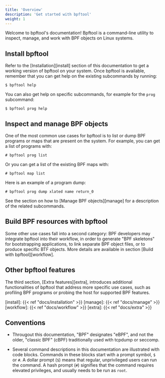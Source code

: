 ```yaml
---
title: 'Overview'
description: 'Get started with bpftool'
weight: 1
---
```


Welcome to bpftool's documentation! Bpftool is a command-line utility to
inspect, manage, and work with BPF objects on Linux systems.

## Install bpftool

Refer to the [Installation][install] section of this documentation to get a
working version of bpftool on your system. Once bpftool is available, remember
that you can get help on the existing subcommands by running:

```console
$ bpftool help
```

You can also get help on specific subcommands, for example for the `prog` subcommand:

```console
$ bpftool prog help
```

## Inspect and manage BPF objects

One of the most common use cases for bpftool is to list or dump BPF programs or
maps that are present on the system. For example, you can get a list of
programs with:

```console
# bpftool prog list
```

Or you can get a list of the existing BPF maps with:

```console
# bpftool map list
```

Here is an example of a program dump:

```console
# bpftool prog dump xlated name return_0
```

See the section on how to [Manage BPF objects][manage] for a description of the
related subcommands.

## Build BPF resources with bpftool

Some other use cases fall into a second category: BPF developers may integrate
bpftool into their workflow, in order to generate "BPF skeletons" for
bootstrapping applications, to link separate BPF object files, or to produce
specific BTF objects. More details are available in section [Build with
bpftool][workflow].

## Other bpftool features

The third section, [Extra features][extra], introduces additional
functionalities of bpftool that address more specific use cases, such as
profiling BPF programs or probing the host for supported BPF features.

[install]: {{< ref "docs/installation" >}}
[manage]: {{< ref "docs/manage" >}}
[workflow]: {{< ref "docs/workflow" >}}
[extra]: {{< ref "docs/extra" >}}

## Conventions

- Througout this documentation, "BPF" designates "eBPF", and not the older,
  "classic BPF" (cBPF) traditionally used with tcpdump or seccomp.

- Several command descriptions in this documentation are illustrated with code
  blocks. Commands in these blocks start with a prompt symbol, `$` or `#`. A
  dollar prompt (`$`) means that regular, unprivileged users can run the
  command. A hash prompt (`#`) signifies that the command requires elevated
  privileges, and usually needs to be run as `root`.
